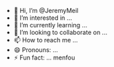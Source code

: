 - 👋 Hi, I’m @JeremyMeil
- 👀 I’m interested in ...
- 🌱 I’m currently learning ...
- 💞️ I’m looking to collaborate on ...
- 📫 How to reach me ...
- 😄 Pronouns: ...
- ⚡ Fun fact: ...
menfou
<!---
JeremyMeil/JeremyMeil is a ✨ special ✨ repository because its `README.md` (this file) appears on your GitHub profile.
You can click the Preview link to take a look at your changes.
--->
